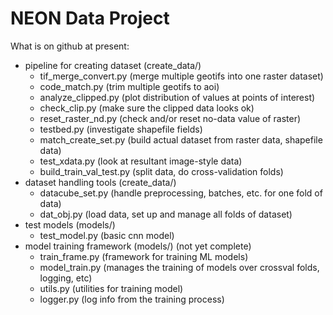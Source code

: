 # NEON Data Project

What is on github at present:
- pipeline for creating dataset (create_data/)
  - tif_merge_convert.py (merge multiple geotifs into one raster dataset)
  - code_match.py (trim multiple geotifs to aoi)
  - analyze_clipped.py (plot distribution of values at points of interest)
  - check_clip.py (make sure the clipped data looks ok)
  - reset_raster_nd.py (check and/or reset no-data value of raster)
  - testbed.py (investigate shapefile fields)
  - match_create_set.py (build actual dataset from raster data, shapefile data)
  - test_xdata.py (look at resultant image-style data)
  - build_train_val_test.py (split data, do cross-validation folds)
- dataset handling tools (create_data/)
  - datacube_set.py (handle preprocessing, batches, etc. for one fold of data)
  - dat_obj.py (load data, set up and manage all folds of dataset)
- test models (models/)
  - test_model.py (basic cnn model)
- model training framework (models/) (not yet complete)
  - train_frame.py (framework for training ML models)
  - model_train.py (manages the training of models over crossval folds, logging, etc)
  - utils.py (utilities for training model)
  - logger.py (log info from the training process)
